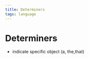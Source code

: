 ```yaml
---
title: Determiners
tags: language
---
```


# Determiners
- indicate specific object (a, the,that)




























































